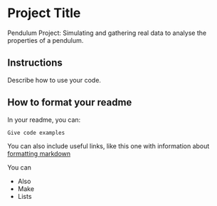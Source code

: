 # Project Title

Pendulum Project: Simulating and gathering real data to analyse the properties of a pendulum.

## Instructions

Describe how to use your code.

## How to format your readme

In your readme, you can:
```
Give code examples
```

You can also include useful links, like this one with information about [formatting markdown](https://help.github.com/en/articles/basic-writing-and-formatting-syntax)

You can 
- Also
- Make
- Lists
